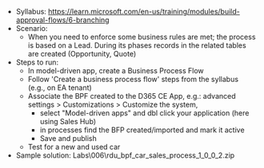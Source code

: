 - Syllabus: https://learn.microsoft.com/en-us/training/modules/build-approval-flows/6-branching
- Scenario:
    - When you need to enforce some business rules are met; the process is based on a Lead. During its phases records in the 
        related tables are created (Opportunity, Quote)
- Steps to run:
    - In model-driven app, create a Business Process Flow
    - Follow 'Create a business process flow' steps from the syllabus (e.g., on EA tenant)
    - Associate the BPF created to the D365 CE App, e.g.: advanced settings > Customizations > Customize the system,
        - select "Model-driven apps" and dbl click your application (here using Sales Hub)
        - in processes find the BFP created/imported and mark it active
        - Save and publish
    - Test for a new and used car
- Sample solution: Labs\006\rdu_bpf_car_sales_process_1_0_0_2.zip